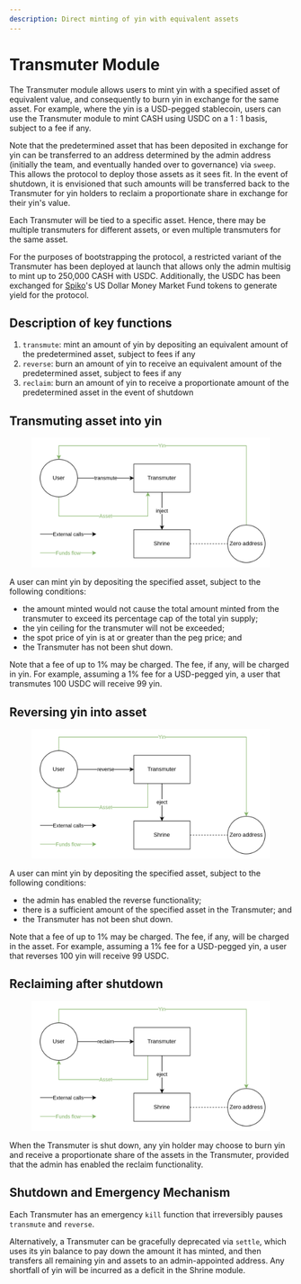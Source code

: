 ```yaml
---
description: Direct minting of yin with equivalent assets
---
```


# Transmuter Module

The Transmuter module allows users to mint yin with a specified asset of equivalent value, and consequently to burn yin in exchange for the same asset. For example, where the yin is a USD-pegged stablecoin, users can use the Transmuter module to mint CASH using USDC on a 1 : 1 basis, subject to a fee if any.

Note that the predetermined asset that has been deposited in exchange for yin can be transferred to an address determined by the admin address (initially the team, and eventually handed over to governance) via `sweep`. This allows the protocol to deploy those assets as it sees fit. In the event of shutdown, it is envisioned that such amounts will be transferred back to the Transmuter for yin holders to reclaim a proportionate share in exchange for their yin's value.

Each Transmuter will be tied to a specific asset. Hence, there may be multiple transmuters for different assets, or even multiple transmuters for the same asset.

For the purposes of bootstrapping the protocol, a restricted variant of the Transmuter has been deployed at launch that allows only the admin multisig to mint up to 250,000 CASH with USDC. Additionally, the USDC has been exchanged for [Spiko](https://www.spiko.io/)'s US Dollar Money Market Fund tokens to generate yield for the protocol.

## Description of key functions

1. `transmute`: mint an amount of yin by depositing an equivalent amount of the predetermined asset, subject to fees if any
2. `reverse`: burn an amount of yin to receive an equivalent amount of the predetermined asset, subject to fees if any
3. `reclaim`: burn an amount of yin to receive a proportionate amount of the predetermined asset in the event of shutdown

## Transmuting asset into yin

<figure><img src="../../.gitbook/assets/image (19).png" alt=""><figcaption></figcaption></figure>

A user can mint yin by depositing the specified asset, subject to the following conditions:

* the amount minted would not cause the total amount minted from the transmuter to exceed its percentage cap of the total yin supply;&#x20;
* the yin ceiling for the transmuter will not be exceeded;
* the spot price of yin is at or greater than the peg price; and
* the Transmuter has not been shut down.

Note that a fee of up to 1% may be charged. The fee, if any, will be charged in yin. For example, assuming a 1% fee for a USD-pegged yin, a user that transmutes 100 USDC will receive 99 yin.

## Reversing yin into asset

<figure><img src="../../.gitbook/assets/image (20).png" alt=""><figcaption></figcaption></figure>

A user can mint yin by depositing the specified asset, subject to the following conditions:

* the admin has enabled the reverse functionality;
* there is a sufficient amount of the specified asset in the Transmuter; and
* the Transmuter has not been shut down.

Note that a fee of up to 1% may be charged. The fee, if any, will be charged in the asset. For example, assuming a 1% fee for a USD-pegged yin, a user that reverses 100 yin will receive 99 USDC.

## Reclaiming after shutdown

<figure><img src="../../.gitbook/assets/image (21).png" alt=""><figcaption></figcaption></figure>

When the Transmuter is shut down, any yin holder may choose to burn yin and receive a proportionate share of the assets in the Transmuter, provided that the admin has enabled the reclaim functionality.

## Shutdown and Emergency Mechanism

Each Transmuter has an emergency `kill` function that irreversibly pauses `transmute` and `reverse`.

Alternatively, a Transmuter can be gracefully deprecated via `settle`, which uses its yin balance to pay down the amount it has minted, and then transfers all remaining yin and assets to an admin-appointed address. Any shortfall of yin will be incurred as a deficit in the Shrine module.
